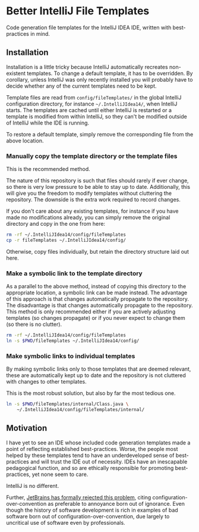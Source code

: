 # Better IntelliJ File Templates

Code generation file templates for the IntelliJ IDEA IDE,
written with best-practices in mind.

## Installation

Installation is a little tricky
because IntelliJ automatically recreates non-existent templates.
To change a default template, it has to be overridden.
By corollary, unless IntelliJ was only recently installed
you will probably have to decide whether any of the current templates
need to be kept.

Template files are read from `config/fileTemplates/`
in the global IntelliJ configuration directory,
for instance `~/.IntelliJIdea14/`,
when IntelliJ starts.
The templates are cached until either IntelliJ is restarted or
a template is modified from within IntelliJ,
so they can't be modified outside of IntelliJ while the IDE is running.

To restore a default template,
simply remove the corresponding file from the above location.

### Manually copy the template directory or the template files

This is the recommended method.

The nature of this repository is such that files should rarely if ever change,
so there is very low pressure to be able to stay up to date.
Additionally, this will give you the freedom
to modify templates without cluttering the repository.
The downside is the extra work required to record changes.

If you don't care about any existing templates,
for instance if you have made no modifications already,
you can simply remove the original directory and copy in the one from here:

```sh
rm -rf ~/.IntelliJIdea14/config/fileTemplates
cp -r fileTemplates ~/.IntelliJIdea14/config/
```

Otherwise, copy files individually,
but retain the directory structure laid out here.

### Make a symbolic link to the template directory

As a parallel to the above method,
instead of copying this directory to the appropriate location,
a symbolic link can be made instead.
The advantage of this approach is that changes automatically propagate to the
repository.
The disadvantage is that changes automatically propagate to the repository.
This method is only recommended
either if you are actively adjusting templates (so changes propagate)
or if you never expect to change them (so there is no clutter).

```sh
rm -rf ~/.IntelliJIdea14/config/fileTemplates
ln -s $PWD/fileTemplates ~/.IntelliJIdea14/config/
```

### Make symbolic links to individual templates

By making symbolic links only to those templates that are deemed relevant,
these are automatically kept up to date and
the repository is not cluttered with changes to other templates.

This is the most robust solution, but also by far the most tedious one.

```sh
ln -s $PWD/fileTemplates/internal/Class.java \
    ~/.IntelliJIdea14/config/fileTemplates/internal/
```

## Motivation

I have yet to see an IDE whose included code generation templates
made a point of reflecting established best-practices.
Worse, the people most helped by these templates
tend to have an underdeveloped sense of best-practices
and will trust the IDE out of necessity.
IDEs have an inescapable pedagogical function,
and so are ethically responsible for promoting best-practices,
yet none seem to care.

IntelliJ is no different.

Further, [JetBrains has formally rejected this problem][no-final-classes],
citing configuration-over-convention as preferable to
annoyance born out of ignorance.
Even though the history of software development
is rich in examples of bad software born out of configuration-over-convention,
due largely to uncritical use of software even by professionals.

[no-final-classes]: https://youtrack.jetbrains.com/issue/IDEA-125647
